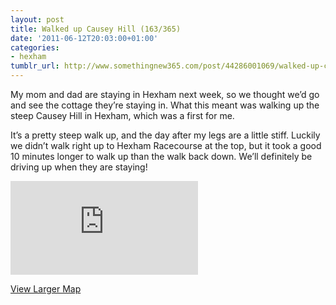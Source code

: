 ```yaml
---
layout: post
title: Walked up Causey Hill (163/365)
date: '2011-06-12T20:03:00+01:00'
categories:
- hexham
tumblr_url: http://www.somethingnew365.com/post/44286001069/walked-up-causey-hill-161365
---
```

My mom and dad are staying in Hexham next week, so we thought we’d go and see the cottage they’re staying in. What this meant was walking up the steep Causey Hill in Hexham, which was a first for me.

It’s a pretty steep walk up, and the day after my legs are a little stiff. Luckily we didn’t walk right up to Hexham Racecourse at the top, but it took a good 10 minutes longer to walk up than the walk back down. We’ll definitely be driving up when they are staying!

<iframe scrolling="no" class="google-map" src="http://www.google.com/maps?f=q&amp;source=s_q&amp;hl=en&amp;geocode=&amp;q=causey+hill+hexham&amp;sll=37.0625,-95.677068&amp;sspn=31.977057,74.53125&amp;ie=UTF8&amp;hq=&amp;hnear=Causey+Hill,+Hexham+NE46,+United+Kingdom&amp;ll=54.966825,-2.115083&amp;spn=0,0.0527&amp;t=h&amp;layer=c&amp;cbll=54.966953,-2.115091&amp;panoid=YpiaFWjJGqObsQtZCCwScg&amp;cbp=12,156.65,,0,12.02&amp;output=svembed" frameborder="0"></iframe>

[View Larger Map](http://www.google.com/maps?f=q&amp;source=s_q&amp;hl=en&amp;geocode=&amp;q=causey+hill+hexham&amp;sll=37.0625,-95.677068&amp;sspn=31.977057,74.53125&amp;ie=UTF8&amp;hq=&amp;hnear=Causey+Hill,+Hexham+NE46,+United+Kingdom&amp;ll=54.966825,-2.115083&amp;spn=0,0.0527&amp;t=h&amp;layer=c&amp;cbll=54.966953,-2.115091&amp;panoid=YpiaFWjJGqObsQtZCCwScg&amp;cbp=12,156.65,,0,12.02&amp;source=embed)

